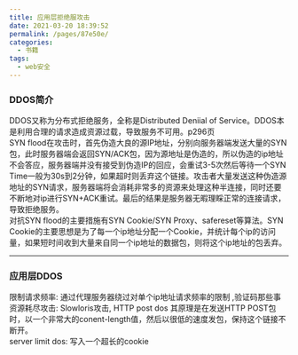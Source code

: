 ```yaml
---
title: 应用层拒绝服攻击
date: 2021-03-20 18:39:52
permalink: /pages/87e50e/
categories:
  - 书籍
tags:
  - web安全
---
```

### DDOS简介

DDOS又称为分布式拒绝服务，全称是Distributed Deniial of Service。DDOS本是利用合理的请求造成资源过载，导致服务不可用。p296页  
SYN flood在攻击时，首先伪造大良的源IP地址，分别向服务器端发送大量的SYN包，此时服务器端会返回SYN/ACK包，因为源地址是伪造的，所以伪造的ip地址不会答应，服务器端并没有接受到伪造IP的回应，会重试3-5次然后等待一个SYN Time一般为30s到2分钟，如果超时则丢弃这个链接。攻击者大量发送这种伪造源地址的SYN请求，服务器端将会消耗非常多的资源来处理这种半连接，同时还要不断地对ip进行SYN+ACK重试。最后的结果是服务器无暇理睬正常的连接请求，导致拒绝服务。  
对抗SYN flood的主要措施有SYN Cookie/SYN Proxy、safereset等算法。SYN Cookie的主要思想是为了每一个ip地址分配一个Cookie，并统计每个ip的访问量，如果短时间收到大量来自同一个ip地址的数据包，则将这个ip地址的包丢弃。  

---

### 应用层DDOS

限制请求频率: 通过代理服务器绕过对单个ip地址请求频率的限制
,验证码那些事  
资源耗尽攻击: Slowloris攻击, HTTP post dos 其原理是在发送HTTP POST包时，以一个非常大的conent-length值，然后以很低的速度发包，保持这个链接不断开。  
server limit dos: 写入一个超长的cookie